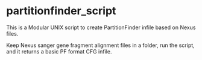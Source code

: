 # partitionfinder_script
This is a Modular UNIX script to create PartitionFinder infile based on Nexus files. 

Keep Nexus sanger gene fragment alignment files in a folder, run the script, and it returns a basic PF format CFG infile. 
